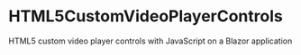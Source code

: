 # HTML5CustomVideoPlayerControls
HTML5 custom video player controls with JavaScript on a Blazor application
